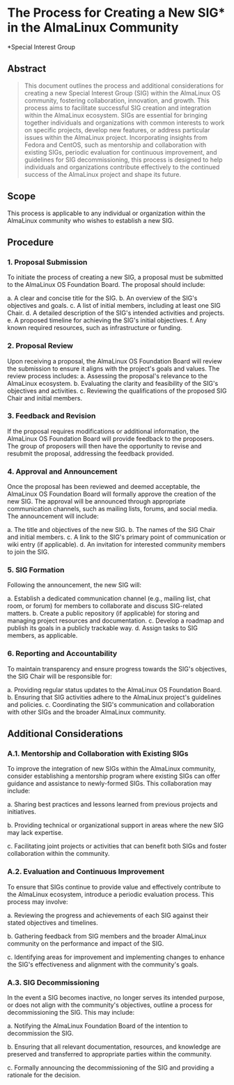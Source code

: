 
# The Process for Creating a New SIG* in the AlmaLinux Community 
*Special Interest Group


## Abstract

> This document outlines the process and additional considerations for creating a new Special Interest Group (SIG) within the AlmaLinux OS community, fostering collaboration, innovation, and growth. This process aims to facilitate successful SIG creation and integration within the AlmaLinux ecosystem. SIGs are essential for bringing together individuals and organizations with common interests to work on specific projects, develop new features, or address particular issues within the AlmaLinux project. Incorporating insights from Fedora and CentOS, such as mentorship and collaboration with existing SIGs, periodic evaluation for continuous improvement, and guidelines for SIG decommissioning, this process is designed to help individuals and organizations contribute effectively to the continued success of the AlmaLinux project and shape its future.


## Scope

This process is applicable to any individual or organization within the AlmaLinux community who wishes to establish a new SIG.


## Procedure


### 1. Proposal Submission

To initiate the process of creating a new SIG, a proposal must be submitted to the AlmaLinux OS Foundation Board. The proposal should include:

a. A clear and concise title for the SIG.
b. An overview of the SIG's objectives and goals.
c. A list of initial members, including at least one SIG Chair.
d. A detailed description of the SIG's intended activities and projects.
e. A proposed timeline for achieving the SIG's initial objectives.
f. Any known required resources, such as infrastructure or funding.


### 2. Proposal Review

Upon receiving a proposal, the AlmaLinux OS Foundation Board will review the submission to ensure it aligns with the project's goals and values. The review process includes:
a. Assessing the proposal's relevance to the AlmaLinux ecosystem.
b. Evaluating the clarity and feasibility of the SIG's objectives and activities.
c. Reviewing the qualifications of the proposed SIG Chair and initial members.


### 3. Feedback and Revision

If the proposal requires modifications or additional information, the AlmaLinux OS Foundation Board will provide feedback to the proposers. The group of proposers will then have the opportunity to revise and resubmit the proposal, addressing the feedback provided.


### 4. Approval and Announcement

Once the proposal has been reviewed and deemed acceptable, the AlmaLinux OS Foundation Board will formally approve the creation of the new SIG. The approval will be announced through appropriate communication channels, such as mailing lists, forums, and social media. The announcement will include:

a. The title and objectives of the new SIG.
b. The names of the SIG Chair and initial members.
c. A link to the SIG's primary point of communication or wiki entry (if applicable).
d. An invitation for interested community members to join the SIG.


### 5. SIG Formation

Following the announcement, the new SIG will:

a. Establish a dedicated communication channel (e.g., mailing list, chat room, or forum) for members to collaborate and discuss SIG-related matters.
b. Create a public repository (if applicable) for storing and managing project resources and documentation.
c. Develop a roadmap and publish its goals in a publicly trackable way.
d. Assign tasks to SIG members, as applicable.


### 6. Reporting and Accountability

To maintain transparency and ensure progress towards the SIG's objectives, the SIG Chair will be responsible for:

a. Providing regular status updates to the AlmaLinux OS Foundation Board.
b. Ensuring that SIG activities adhere to the AlmaLinux project's guidelines and policies.
c. Coordinating the SIG's communication and collaboration with other SIGs and the broader AlmaLinux community.


## 


## Additional Considerations


### A.1. Mentorship and Collaboration with Existing SIGs

To improve the integration of new SIGs within the AlmaLinux community, consider establishing a mentorship program where existing SIGs can offer guidance and assistance to newly-formed SIGs. This collaboration may include:

a. Sharing best practices and lessons learned from previous projects and initiatives.

b. Providing technical or organizational support in areas where the new SIG may lack expertise.

c. Facilitating joint projects or activities that can benefit both SIGs and foster collaboration within the community.


### A.2. Evaluation and Continuous Improvement

To ensure that SIGs continue to provide value and effectively contribute to the AlmaLinux ecosystem, introduce a periodic evaluation process. This process may involve:

a. Reviewing the progress and achievements of each SIG against their stated objectives and timelines.

b. Gathering feedback from SIG members and the broader AlmaLinux community on the performance and impact of the SIG.

c. Identifying areas for improvement and implementing changes to enhance the SIG's effectiveness and alignment with the community's goals.


### 


### A.3. SIG Decommissioning

In the event a SIG becomes inactive, no longer serves its intended purpose, or does not align with the community's objectives, outline a process for decommissioning the SIG. This may include:

a. Notifying the AlmaLinux Foundation Board of the intention to decommission the SIG.

b. Ensuring that all relevant documentation, resources, and knowledge are preserved and transferred to appropriate parties within the community.

c. Formally announcing the decommissioning of the SIG and providing a rationale for the decision.
